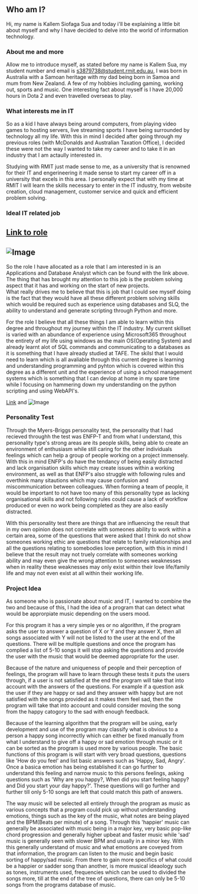 ## Who am I?

Hi, my name is Kallem Siofaga Sua and today i'll be explaining a little bit about myself and why I have decided to delve into the world of information technology.

### About me and more 

Allow me to introduce myself, as stated before my name is Kallem Sua, my student number and email is s3879738@student.rmit.edu.au, I was born in Australia with a Samoan heritage with my dad being born in Samoa and mum from New Zealand.
A few of my hobbies including gaming, working out, sports and music. One interesting fact about myself is I have 20,000 hours in Dota 2 and even travelled overseas to play.
### What interests me in IT

So as a kid I have always being around computers, from playing video games to hosting servers, live streaming sports I have being surrounded by technology all my life. With this in mind I decided after going through my previous roles (with McDonalds and Australian Taxation Office), I decided these were not the way I wanted to take my career and to take it in an industry that I am actaully interested in.

Studying with RMIT just made sense to me, as a university that is renowned for their IT and engerineering it made sense to start my career off in a university that excels in this area.
I personally expect that with my time at RMIT I will learn the skills necessary to enter in the IT industry, from website creation, cloud management, customer service and quick and efficient problem solving.

### Ideal IT related job
## [Link to role](https://www.seek.com.au/job/50558273?type=standout#searchRequestToken=c1a054d3-641e-43be-b150-aec9755c606b)
## ![Image](kallem6r.github.io/chrome_2020-09-20_02-48-04.png)

So the role I have allocated as a role that I am interested in is an Applications and Database Analyst which can be found with the link above. 
The thing that has brought my attention to this job is the problem solving aspect that it has and working on the start of new projects.  
What really drives me to believe that this is job that I could see myself doing is the fact that they would have all these different problem solving skills which would be required such as experience using databases and SLQ, the ability to understand and generate scripting through Python and more.

For the role I believe that all these things I am able to learn within this degree and throughout my journey within the IT industry. My current skillset is varied with an abundance of experience using Microsoft365 throughout the entirety of my life using windows as the main OS(Operating System) and already learnt alot of SQL commands and communicating to a databases as it is something that I have already studied at TAFE. The skilsl that I would need to learn which is all avaliable through this current degree is learning and understanding programming and pyhton which is covered within this degree as a different unit and the experience of using a school management systems which is something that I can devlop at home in my spare time while I focusing on hammering down my understanding on the python scripting and using WebAPI's.



[Link](url) and ![Image](src)

### Personality Test
Through the Myers-Briggs personality test, the personality that I had recieved throughh the test was ENFP-T and from what I understand, this personality type's strong areas are its people skills, being able to create an environment of enthusiasm while still caring for the other individuals feelings which can help a group of people working on a project immensely. With this in mind ENFP's do have the tendancy of being easily distracted and lack organisation skills which may create issues within a working environment, as well as  that ENFP's also struggle with following rules and overthink many sitautions which may cause confusion and miscommunication between colleagues.
When forming a team of people, it would be important to not have too many of this personality type as lacking organisational skills and not following rules could cause a lack of workflow produced or even no work being completed as they are also easily distracted.

With this personality test there are things that are influencing the result that in my own opinion does not correlate with someones ability to work within a certain area, some of the questions that were asked that I think do not show someones working ethic are questions that relate to family relationships and all the questions relating to somebodies love perception, with this in mind I believe that the result may not truely correlate with someones working ability and may even give the wrong attention to someones weaknesses when in reality these weaknesses may only exist within their love life/family life and may not even exist at all within their working life.


### Project Idea
As someone who is passionate about music and IT, I wanted to combine the two and because of this, I had the idea of a program that can detect what would be approrpiate music depending on the users mood.

For this program it has a very simple yes or no algorithm, if the program asks the user to answer a question of X or Y and they answer X, then all songs associated with Y will not be listed to the user at the end of the questions. There will be multiple questions and once the program has complied a list of 5-10 songs it will stop asking the questions and provide the user with the music that would be deemed appropriate for the user.

Because of the nature and uniqueness of people and their perception of feelings, the program will have to learn through these tests it puts the users through, if a user is not satisfied at the end the program will take that into account with the answers of the questions. For example if a question ask the user if they are happy or sad and they answer with happy but are not satisfied with the songs provided as it makes them feel sad, then the program will take that into account and could consider moving the song from the happy catogory to the sad with enough feedback.

Because of the learning algorithm that the program will be using, early development and use of the program may classify what is obvious to a person a happy song incorrectly which can either be fixed manually from what I understand to give off a happy or sad emotion through music or it can be sorted as the program is used more by various people.
The basic functions of this program is will start with very broad questions, questions like 'How do you feel' and list basic answers such as 'Happy, Sad, Angry'. Once a basica emotion has being established it can go further to understand this feeling and narrow music to this persons feelings, asking questions such as 'Why are you happy?, When did you start feeling happy? and Did you start your day happy?'. These questions will go further and further till only 5-10 songs are left that could match this path of answers.

The way music will be selected all entirely through the program as music as various concepts that a program could pick up without understanding emotions, things such as the key of the music, what notes are being played and the BPM(Beats per minute) of a song. Through this 'happier' music can generally be associated with music being in a major key, very basic pop-like chord progression and generally higher upbeat and faster music while 'sad' music is generally seen with slower BPM and usually in a minor key. With this generally understand of music and what emotions are coveyed from that information, the program can listen to the music and begin basic sorting of happy/sad music. From there to gain more specifics of what could be a happier or sadder song than another, is more musical ideaology such as tones, instruments used, frequencies which can be used to divided the songs more, till at the end of the tree of questions, there can only be 5-10 songs from the programs database of music.
